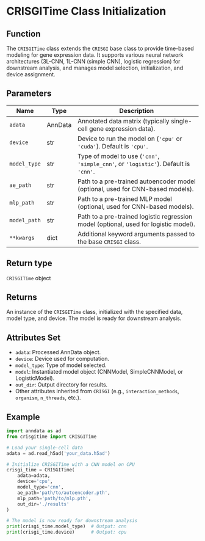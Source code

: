 # CRISGITime Class Initialization

## Function

The `CRISGITime` class extends the `CRISGI` base class to provide time-based modeling for gene expression data. It supports various neural network architectures (3L-CNN, 1L-CNN (simple CNN), logistic regression) for downstream analysis, and manages model selection, initialization, and device assignment.

## Parameters

| Name         | Type     | Description                                                                                  |
|--------------|----------|----------------------------------------------------------------------------------------------|
| `adata`      | AnnData  | Annotated data matrix (typically single-cell gene expression data).                          |
| `device`     | str      | Device to run the model on (`'cpu'` or `'cuda'`). Default is `'cpu'`.                        |
| `model_type` | str      | Type of model to use (`'cnn'`, `'simple_cnn'`, or `'logistic'`). Default is `'cnn'`.         |
| `ae_path`    | str      | Path to a pre-trained autoencoder model (optional, used for CNN-based models).               |
| `mlp_path`   | str      | Path to a pre-trained MLP model (optional, used for CNN-based models).                       |
| `model_path` | str      | Path to a pre-trained logistic regression model (optional, used for logistic model).         |
| `**kwargs`   | dict     | Additional keyword arguments passed to the base `CRISGI` class.                              |

## Return type

`CRISGITime` object

## Returns

An instance of the `CRISGITime` class, initialized with the specified data, model type, and device. The model is ready for downstream analysis.

## Attributes Set

- `adata`: Processed AnnData object.
- `device`: Device used for computation.
- `model_type`: Type of model selected.
- `model`: Instantiated model object (CNNModel, SimpleCNNModel, or LogisticModel).
- `out_dir`: Output directory for results.
- Other attributes inherited from `CRISGI` (e.g., `interaction_methods`, `organism`, `n_threads`, etc.).

## Example

```python
import anndata as ad
from crisgitime import CRISGITime

# Load your single-cell data
adata = ad.read_h5ad('your_data.h5ad')

# Initialize CRISGITime with a CNN model on CPU
crisgi_time = CRISGITime(
    adata=adata,
    device='cpu',
    model_type='cnn',
    ae_path='path/to/autoencoder.pth',
    mlp_path='path/to/mlp.pth',
    out_dir='./results'
)

# The model is now ready for downstream analysis
print(crisgi_time.model_type)  # Output: cnn
print(crisgi_time.device)      # Output: cpu
```
